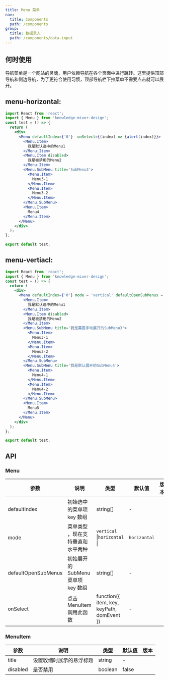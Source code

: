 ```yaml
---
title: Menu 菜单
nav:
  title: Components 
  path: /components 
group:
  title: 数据录入
  path: /components/data-input
---
```


## 何时使用
导航菜单是一个网站的灵魂，用户依赖导航在各个页面中进行跳转。这里提供顶部导航和侧边导航，为了更符合使用习惯，顶部导航栏下拉菜单不需要点击就可以展开。

## menu-horizontal:
```jsx
import React from 'react';
import { Menu } from 'knowledge-mixer-design';
const test = () => {
  return (
    <div>
      <Menu defaultIndex={'0'}  onSelect={(index) => {alert(index)}}>
        <Menu.Item>
          我是默认选中的Menu1
        </Menu.Item>
        <Menu.Item disabled>
          我是被禁用的Menu2
        </Menu.Item>
        <Menu.SubMenu title='SubMenu3'>
          <Menu.Item>
            Menu3-1
          </Menu.Item>
          <Menu.Item>
            Menu3-2
          </Menu.Item>
        </Menu.SubMenu>
        <Menu.Item>
          Menu4
        </Menu.Item>
      </Menu>
    </div>
  );
};

export default test;

```
## menu-vertiacl:
```jsx
import React from 'react';
import { Menu } from 'knowledge-mixer-design';
const test = () => {
  return (
    <div>
      <Menu defaultIndex={'0'} mode = 'vertical' defaultOpenSubMenus = {'3'}onSelect={(index) => {alert(index)}}>
        <Menu.Item>
          我是默认选中的Menu1
        </Menu.Item>
        <Menu.Item disabled>
          我是被禁用的Menu2
        </Menu.Item>
        <Menu.SubMenu title='我是需要手动展开的SubMenu3'>
          <Menu.Item>
            Menu3-1
          </Menu.Item>
          <Menu.Item>
            Menu3-2
          </Menu.Item>
        </Menu.SubMenu>
        <Menu.SubMenu title='我是默认展开的SubMenu4'>
          <Menu.Item>
            Menu4-1
          </Menu.Item>
          <Menu.Item>
            Menu4-2
          </Menu.Item>
        </Menu.SubMenu>
        <Menu.Item>
          Menu5
        </Menu.Item>
      </Menu>
    </div>
  );
};

export default test;

```
## API

### Menu
 参数     | 说明                     | 类型      | 默认值 | 版本 |
| -------- | ------------------------ | --------- | ------ | ---- |
| defaultIndex    |初始选中的菜单项 key 数组   | string\[]   | -       |      |
| mode | 菜单类型 ，现在支持垂直和水平两种  | `vertical` \|`horizontal` \|      |`horizontal`
|defaultOpenSubMenus | 初始展开的 SubMenu 菜单项 key 数组 | string\[] | - |   |
 onSelect | 点击 MenuItem 调用此函数 | function({ item, key, keyPath, domEvent }) | - |  |

### MenuItem
 参数     | 说明                     | 类型      | 默认值 | 版本 |
| -------- | ------------------------ | --------- | ------ | ---- |
| title    |设置收缩时展示的悬浮标题   | string   | -       |      |
| disabled | 是否禁用                 | boolean   | false   |      |

